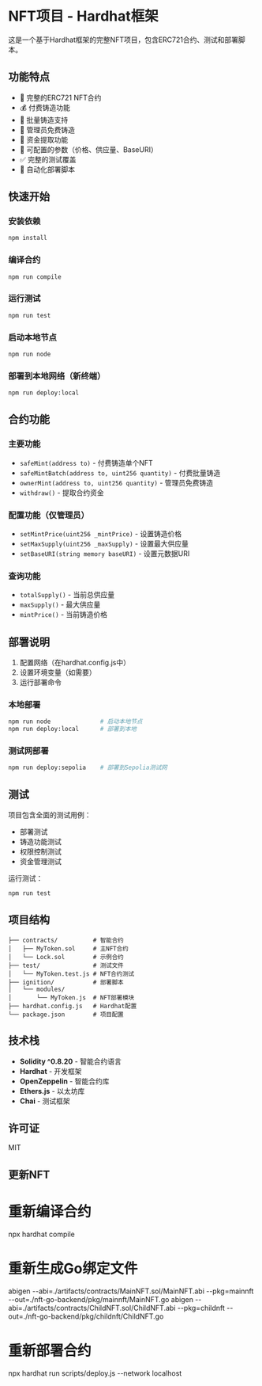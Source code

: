 # NFT项目 - Hardhat框架

这是一个基于Hardhat框架的完整NFT项目，包含ERC721合约、测试和部署脚本。

## 功能特点

- 🎨 完整的ERC721 NFT合约
- 💰 付费铸造功能
- 🔢 批量铸造支持
- 👑 管理员免费铸造
- 💸 资金提取功能
- 🔧 可配置的参数（价格、供应量、BaseURI）
- ✅ 完整的测试覆盖
- 🚀 自动化部署脚本

## 快速开始

### 安装依赖
```bash
npm install
```

### 编译合约
```bash
npm run compile
```

### 运行测试
```bash
npm run test
```

### 启动本地节点
```bash
npm run node
```

### 部署到本地网络（新终端）
```bash
npm run deploy:local
```

## 合约功能

### 主要功能
- `safeMint(address to)` - 付费铸造单个NFT
- `safeMintBatch(address to, uint256 quantity)` - 付费批量铸造
- `ownerMint(address to, uint256 quantity)` - 管理员免费铸造
- `withdraw()` - 提取合约资金

### 配置功能（仅管理员）
- `setMintPrice(uint256 _mintPrice)` - 设置铸造价格
- `setMaxSupply(uint256 _maxSupply)` - 设置最大供应量
- `setBaseURI(string memory baseURI)` - 设置元数据URI

### 查询功能
- `totalSupply()` - 当前总供应量
- `maxSupply()` - 最大供应量
- `mintPrice()` - 当前铸造价格

## 部署说明

1. 配置网络（在hardhat.config.js中）
2. 设置环境变量（如需要）
3. 运行部署命令

### 本地部署
```bash
npm run node              # 启动本地节点
npm run deploy:local      # 部署到本地
```

### 测试网部署
```bash
npm run deploy:sepolia    # 部署到Sepolia测试网
```

## 测试

项目包含全面的测试用例：
- 部署测试
- 铸造功能测试
- 权限控制测试
- 资金管理测试

运行测试：
```bash
npm run test
```

## 项目结构

```
├── contracts/          # 智能合约
│   ├── MyToken.sol     # 主NFT合约
│   └── Lock.sol        # 示例合约
├── test/               # 测试文件
│   └── MyToken.test.js # NFT合约测试
├── ignition/           # 部署脚本
│   └── modules/
│       └── MyToken.js  # NFT部署模块
├── hardhat.config.js   # Hardhat配置
└── package.json        # 项目配置
```

## 技术栈

- **Solidity ^0.8.20** - 智能合约语言
- **Hardhat** - 开发框架
- **OpenZeppelin** - 智能合约库
- **Ethers.js** - 以太坊库
- **Chai** - 测试框架

## 许可证

MIT 


## 更新NFT

# 重新编译合约
npx hardhat compile

# 重新生成Go绑定文件
abigen --abi=./artifacts/contracts/MainNFT.sol/MainNFT.abi --pkg=mainnft --out=./nft-go-backend/pkg/mainnft/MainNFT.go
abigen --abi=./artifacts/contracts/ChildNFT.sol/ChildNFT.abi --pkg=childnft --out=./nft-go-backend/pkg/childnft/ChildNFT.go

# 重新部署合约
npx hardhat run scripts/deploy.js --network localhost